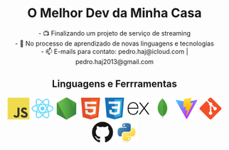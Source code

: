 <h1 align=center>O Melhor Dev da Minha Casa </h1>

<div align=center>
  - 📺 Finalizando um projeto de serviço de streaming <br>
  - 🧠 No processo de aprendizado de novas linguagens e tecnologias <br>
  - 📫 E-mails para contato: pedro.haj@icloud.com | pedro.haj2013@gmail.com <br>
</div>

<div align=center>
  <h2>Linguagens e Ferrramentas</h2>
  <img src="https://github.com/devicons/devicon/blob/master/icons/javascript/javascript-original.svg" alt="JavaScript" title="JavaScript" width="50" height="50">
  <img src="https://github.com/devicons/devicon/blob/master/icons/react/react-original.svg" alt="React" title="React" width="50" height="50">
  <img src="https://github.com/devicons/devicon/blob/master/icons/nodejs/nodejs-original.svg" alt="Node" title="Node" width="50" height="50">
  <img src="https://github.com/devicons/devicon/blob/master/icons/html5/html5-original.svg" alt="HTML" title="HTML" width="50" height="50">
  <img src="https://github.com/devicons/devicon/blob/master/icons/css3/css3-original.svg" alt="CSS" title="CSS" width="50" height="50">
  <img src="https://github.com/devicons/devicon/blob/master/icons/express/express-original.svg" alt="Express" title="Express" width="50" height="50">
  <img src="https://github.com/devicons/devicon/blob/master/icons/mongodb/mongodb-original.svg" alt="MongoDB" title="MongoDB" width="50" height="50">
  <img src="https://github.com/devicons/devicon/blob/master/icons/vitejs/vitejs-original.svg" alt="Vite" title="Vite" width="50" height="50">
  <img src="https://github.com/devicons/devicon/blob/master/icons/git/git-original.svg" alt="Git" title="Git" width="50" height="50">
  <img src="https://github.com/devicons/devicon/blob/master/icons/github/github-original.svg" alt="Github" title="Github" width="50" height="50">
  <img src="https://github.com/devicons/devicon/blob/master/icons/python/python-original.svg" alt="Python" title="Python" width="50 height="50">
</div>
